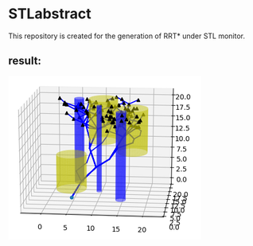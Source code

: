 # STLabstract
This repository is created for the generation of RRT* under STL monitor.

## result:
![result](https://github.com/bittdy/STLabstract/blob/master/result.jpg)
